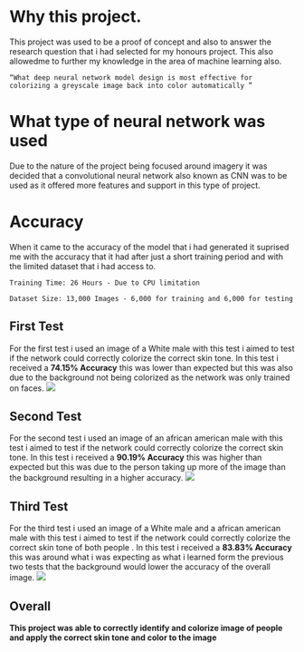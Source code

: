# Why this project.
This project was used to be a proof of concept and also to answer the research question that i had selected for my honours project. This also allowedme to further my knowledge in the area of machine learning also.
```
“What deep neural network model design is most effective for colorizing a greyscale image back into color automatically ”
```
# What type of neural network was used
Due to the nature of the project being focused around imagery it was decided that a convolutional neural network also known as CNN was to be used as it offered more features and support in this type of project.

# Accuracy
When it came to the accuracy of the model that i had generated it suprised me with the accuracy that it had after just a short training period and with the limited dataset that i had access to.
```
Training Time: 26 Hours - Due to CPU limitation
```
```
Dataset Size: 13,000 Images - 6,000 for training and 6,000 for testing
```
## First Test
For the first test i used an image of a White male with this test i aimed to test if the network could correctly colorize the correct skin tone. In this test i received a **74.15% Accuracy** this was lower than expected but this was also due to the background not being colorized as the network was only trained on faces.
<img src="https://i.imgur.com/0fFCecJ.png"></img>

## Second Test
For the second test i used an image of an african american male with this test i aimed to test if the network could correctly colorize the correct skin tone. In this test i received a **90.19% Accuracy** this was higher than expected but this was due to the person taking up more of the image than the background resulting in a higher accuracy.
<img src="https://i.imgur.com/i5C055D.png"></img>

## Third Test
For the third test i used an image of a White male and a african american male with this test i aimed to test if the network could correctly colorize the correct skin tone of both people . In this test i received a **83.83% Accuracy** this was around what i was expecting as what i learned form the previous two tests that the background would lower the accuracy of the overall image.
<img src="https://i.imgur.com/WpowJtO.png"></img>

## Overall
**This project was able to correctly identify and colorize image of people and apply the correct skin tone and color to the image**
